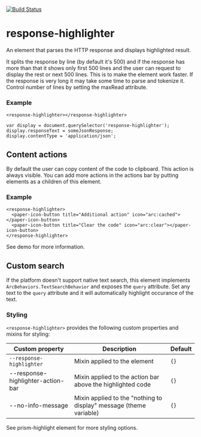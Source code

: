 [![Build Status](https://travis-ci.org/advanced-rest-client/response-highlighter.svg?branch=master)](https://travis-ci.org/advanced-rest-client/response-highlighter)  

# response-highlighter

An element that parses the HTTP response and displays highlighted result.

It splits the response by line (by default it's 500) and if the response has
more than that it shows only first 500 lines and the user can request to
display the rest or next 500 lines. This is to make the element work faster.
If the response is very long it may take some time to parse and tokenize it.
Control number of lines by setting the maxRead attribute.

### Example
```
<response-highlighter></response-highlighter>
```
```
var display = document.querySelector('response-highlighter');
display.responseText = someJsonResponse;
display.contentType = 'application/json';
```

## Content actions
By default the user can copy content of the code to clipboard. This action is
always visible.
You can add more actions in the actions bar by putting elements as a children
of this element.
### Example
```
<response-highlighter>
  <paper-icon-button title="Additional action" icon="arc:cached"></paper-icon-button>
  <paper-icon-button title="Clear the code" icon="arc:clear"></paper-icon-button>
</response-highlighter>
```

See demo for more information.

## Custom search
If the platform doesn't support native text search, this element implements
`ArcBehaviors.TextSearchBehavior` and exposes the `query` attribute.
Set any text to the `query` attribute and it will automatically highlight
occurance of the text.

### Styling
`<response-highlighter>` provides the following custom properties and mixins for styling:

Custom property | Description | Default
----------------|-------------|----------
`--response-highlighter` | Mixin applied to the element | `{}`
--response-highlighter-action-bar | Mixin applied to the action bar above the highlighted code | `{}`
--no-info-message | Mixin applied to the "nothing to display" message (theme variable) | `{}`

See prism-highlight element for more styling options.


